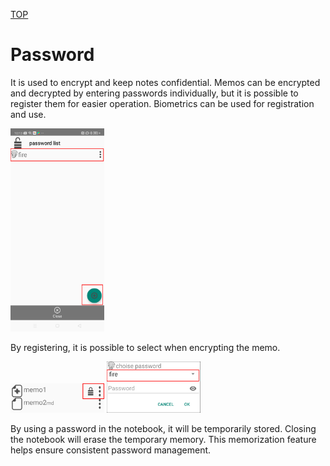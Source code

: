[TOP](/README.md)

# Password

It is used to encrypt and keep notes confidential.
Memos can be encrypted and decrypted by entering passwords individually, but it is possible to register them for easier operation.
Biometrics can be used for registration and use.

<img src="/screen/password1.jpg" width="150" />

By registering, it is possible to select when encrypting the memo.

<img src="/screen/password2.jpg" width="150" />
<img src="/screen/password3.jpg" width="150" />

By using a password in the notebook, it will be temporarily stored.
Closing the notebook will erase the temporary memory. This memorization feature helps ensure consistent password management.
